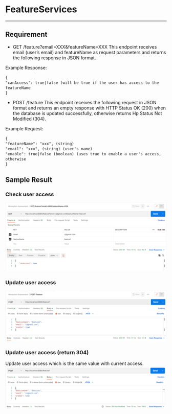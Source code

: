 # FeatureServices

---

## Requirement

* GET /feature?email=XXX&featureName=XXX
This endpoint receives email (user’s email) and featureName as request parameters and
returns the following response in JSON format.

Example Response:
```
{
"canAccess": true|false (will be true if the user has access to the featureName
}
```


* POST /feature
This endpoint receives the following request in JSON format and returns an empty
response with HTTP Status OK (200) when the database is updated successfully, otherwise
returns Hp Status Not Modified (304).

Example Request:

```
{
"featureName": "xxx", (string)
"email": "xxx", (string) (user's name)
"enable": true|false (boolean) (uses true to enable a user's access, otherwise
}
```

## Sample Result

### Check user access
![img.png](img/img.png)

### Update user access
![img_1.png](img/img_1.png)

### Update user access (return 304)
Update user access which is the same value with current access.
![img_2.png](img/img_2.png)